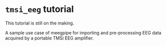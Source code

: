 `tmsi_eeg` tutorial
===

This tutorial is still on the making.

A sample use case of meegpipe for importing and pre-processing EEG data 
acquired by a portable TMSi EEG amplifier.